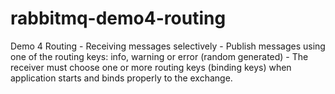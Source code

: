 # rabbitmq-demo4-routing
Demo 4 Routing
	- Receiving messages selectively
	- Publish messages using one of the routing keys: info, warning or error (random generated)
	- The receiver must choose one or more routing keys (binding keys) when application starts and binds properly to the exchange.
